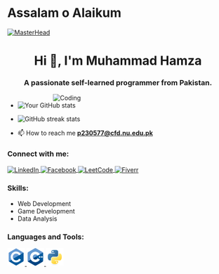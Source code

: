 # Assalam o Alaikum
[![MasterHead](https://t3.ftcdn.net/jpg/01/94/01/00/360_F_194010093_9tC5JNVsiEOlVDs2F5Y6d0paYrdWTdbT.jpg)](https://rishavchanda.io)
<h1 align="center">Hi 👋, I'm Muhammad Hamza</h1>
<h3 align="center">A passionate self-learned programmer from Pakistan.</h3>
<img align="right" alt="Coding" width="400" src="https://camo.githubusercontent.com/4d9f5ecceb711eec6e2018f38a5677dc657c9738d4a65ba3b928c41c0a45b439/68747470733a2f2f6d69726f2e6d656469756d2e636f6d2f6d61782f313336302f302a37513379765349765f7430696f4a2d5a2e676966">

- ![Your GitHub stats](https://github-readme-stats.vercel.app/api?username=hamzza07x&show_icons=true&theme=radical)
- ![GitHub streak stats](https://github-readme-streak-stats.herokuapp.com/?user=hamzza07x&theme=radical)

- 📫 How to reach me **p230577@cfd.nu.edu.pk**

<h3 align="left">Connect with me:</h3>
<p align="left">
  <a href="https://www.linkedin.com/in/muhammad-hamza-b254a0292" target="blank">
    <img align="center" src="https://raw.githubusercontent.com/rahuldkjain/github-profile-readme-generator/master/src/images/icons/Social/linked-in-alt.svg" alt="LinkedIn" height="30" width="40" />
  </a>
  <a href="https://www.facebook.com/hafmtmzi?mibextid=zbwkwl" target="blank">
    <img align="center" src="https://raw.githubusercontent.com/rahuldkjain/github-profile-readme-generator/master/src/images/icons/Social/facebook.svg" alt="Facebook" height="30" width="40" />
  </a>
  <a href="https://www.leetcode.com/hamzza07x" target="blank">
    <img align="center" src="https://raw.githubusercontent.com/rahuldkjain/github-profile-readme-generator/master/src/images/icons/Social/leet-code.svg" alt="LeetCode" height="30" width="40" />
  </a>
  <a href="https://www.fiverr.com/ham_zza" target="blank">
    <img align="center" src="https://encrypted-tbn0.gstatic.com/images?q=tbn:ANd9GcT3Cpx0-4GyPNTT06JUFrqz9tGBaPOZPfc7gw&s" alt="Fiverr" height="30" width="40" />
  </a>
</p>

<h3 align="left">Skills:</h3>
<ul>
  <li>Web Development</li>
  <li>Game Development</li>
  <li>Data Analysis</li>
</ul>

<h3 align="left">Languages and Tools:</h3>
<p align="left"> 
  <a href="https://www.cprogramming.com/" target="_blank" rel="noreferrer">
    <img src="https://raw.githubusercontent.com/devicons/devicon/master/icons/c/c-original.svg" alt="C" width="40" height="40"/> 
  </a>
  <a href="https://www.w3schools.com/cpp/" target="_blank" rel="noreferrer">
    <img src="https://raw.githubusercontent.com/devicons/devicon/master/icons/cplusplus/cplusplus-original.svg" alt="C++" width="40" height="40"/> 
  </a>
  <a href="https://www.python.org" target="_blank" rel="noreferrer">
    <img src="https://raw.githubusercontent.com/devicons/devicon/master/icons/python/python-original.svg" alt="Python" width="40" height="40"/> 
  </a> 
</p>

